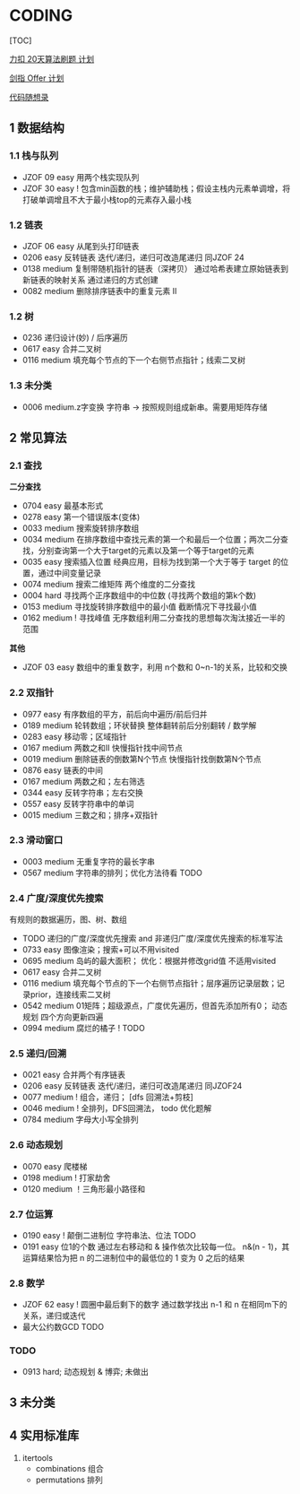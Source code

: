 # CODING

[TOC]

[力扣 20天算法刷题 计划](https://leetcode-cn.com/study-plan/algorithms/?progress=2mj8onm)

[剑指 Offer 计划](https://leetcode.cn/study-plan/lcof/?progress=8t5w98t)

[代码随想录](https://www.programmercarl.com/)

## 1 数据结构

### 1.1 栈与队列

- JZOF 09 easy 用两个栈实现队列
- JZOF 30 easy ! 包含min函数的栈；维护辅助栈；假设主栈内元素单调增，将打破单调增且不大于最小栈top的元素存入最小栈

### 1.2 链表

- JZOF 06 easy 从尾到头打印链表
- 0206 easy 反转链表  迭代/递归，递归可改造尾递归  同JZOF 24
- 0138 medium 复制带随机指针的链表（深拷贝）  通过哈希表建立原始链表到新链表的映射关系 通过递归的方式创建
- 0082 medium 删除排序链表中的重复元素 II 

### 1.2 树

- 0236 递归设计(妙) / 后序遍历
- 0617 easy 合并二叉树
- 0116 medium 填充每个节点的下一个右侧节点指针；线索二叉树

### 1.3 未分类

- 0006 medium.z字变换  字符串 -> 按照规则组成新串。需要用矩阵存储

## 2 常见算法


### 2.1 查找

**二分查找**

- 0704 easy 最基本形式
- 0278 easy 第一个错误版本(变体)
- 0033 medium 搜索旋转排序数组
- 0034 medium 在排序数组中查找元素的第一个和最后一个位置；两次二分查找，分别查询第一个大于target的元素以及第一个等于target的元素
- 0035 easy 搜索插入位置  经典应用，目标为找到第一个大于等于 target 的位置，通过中间变量记录
- 0074 medium 搜索二维矩阵 两个维度的二分查找
- 0004 hard 寻找两个正序数组中的中位数  (寻找两个数组的第k个数)
- 0153 medium 寻找旋转排序数组中的最小值 截断情况下寻找最小值
- 0162 medium ! 寻找峰值  无序数组利用二分查找的思想每次淘汰接近一半的范围 

**其他**

- JZOF 03 easy 数组中的重复数字，利用 n个数和 0~n-1的关系，比较和交换

### 2.2 双指针

- 0977 easy 有序数组的平方，前后向中遍历/前后归并
- 0189 medium 轮转数组；环状替换 整体翻转前后分别翻转 / 数学解
- 0283 easy 移动零；区域指针
- 0167 medium 两数之和II 快慢指针找中间节点
- 0019 medium 删除链表的倒数第N个节点 快慢指针找倒数第N个节点
- 0876 easy 链表的中间
- 0167 medium 两数之和；左右筛选
- 0344 easy 反转字符串；左右交换
- 0557 easy 反转字符串中的单词
- 0015 medium 三数之和；排序+双指针

### 2.3 滑动窗口

- 0003 medium 无重复字符的最长字串
- 0567 medium 字符串的排列；优化方法待看 TODO


### 2.4 广度/深度优先搜索

有规则的数据遍历，图、树、数组

- TODO 递归的广度/深度优先搜索 and 非递归广度/深度优先搜索的标准写法
- 0733 easy 图像渲染；搜索+可以不用visited
- 0695 medium 岛屿的最大面积； 优化：根据并修改grid值 不适用visited
- 0617 easy 合并二叉树
- 0116 medium 填充每个节点的下一个右侧节点指针；层序遍历记录层数；记录prior，连接线索二叉树
- 0542 medium 01矩阵；超级源点，广度优先遍历，但首先添加所有0； 动态规划 四个方向更新四遍
- 0994 medium 腐烂的橘子 ! TODO

### 2.5 递归/回溯

- 0021 easy 合并两个有序链表
- 0206 easy 反转链表  迭代/递归，递归可改造尾递归  同JZOF24
- 0077 medium ! 组合，递归； [dfs 回溯法+剪枝]
- 0046 medium ! 全排列，DFS回溯法，  todo 优化题解
- 0784 medium 字母大小写全排列

### 2.6 动态规划

- 0070 easy 爬楼梯
- 0198 medium ! 打家劫舍
- 0120 medium ！三角形最小路径和

### 2.7 位运算

- 0190 easy ! 颠倒二进制位  字符串法、位法 TODO
- 0191 easy 位1的个数  通过左右移动和 \& 操作依次比较每一位。  n\&(n - 1)，其运算结果恰为把 n 的二进制位中的最低位的 1 变为 0 之后的结果

### 2.8 数学

- JZOF 62 easy ! 圆圈中最后剩下的数字   通过数学找出 n-1 和 n 在相同m下的关系，递归或迭代
- 最大公约数GCD TODO

### TODO

- 0913 hard; 动态规划 & 博弈; 未做出

## 3 未分类




## 4 实用标准库

1. itertools
    - combinations  组合
    - permutations  排列
